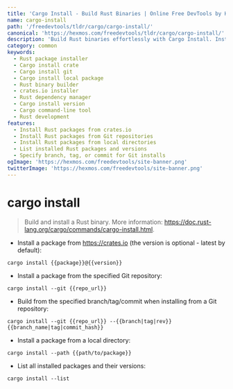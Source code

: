 ```yaml
---
title: 'Cargo Install - Build Rust Binaries | Online Free DevTools by Hexmos'
name: cargo-install
path: '/freedevtools/tldr/cargo/cargo-install/'
canonical: 'https://hexmos.com/freedevtools/tldr/cargo/cargo-install/'
description: 'Build Rust binaries effortlessly with Cargo Install. Install crates from crates.io, Git repositories, or local paths. Free online tool, no registration required.'
category: common
keywords:
  - Rust package installer
  - Cargo install crate
  - Cargo install git
  - Cargo install local package
  - Rust binary builder
  - crates.io installer
  - Rust dependency manager
  - Cargo install version
  - Cargo command-line tool
  - Rust development
features:
  - Install Rust packages from crates.io
  - Install Rust packages from Git repositories
  - Install Rust packages from local directories
  - List installed Rust packages and versions
  - Specify branch, tag, or commit for Git installs
ogImage: 'https://hexmos.com/freedevtools/site-banner.png'
twitterImage: 'https://hexmos.com/freedevtools/site-banner.png'
---
```


# cargo install

> Build and install a Rust binary.
> More information: <https://doc.rust-lang.org/cargo/commands/cargo-install.html>.

- Install a package from <https://crates.io> (the version is optional - latest by default):

`cargo install {{package}}@{{version}}`

- Install a package from the specified Git repository:

`cargo install --git {{repo_url}}`

- Build from the specified branch/tag/commit when installing from a Git repository:

`cargo install --git {{repo_url}} --{{branch|tag|rev}} {{branch_name|tag|commit_hash}}`

- Install a package from a local directory:

`cargo install --path {{path/to/package}}`

- List all installed packages and their versions:

`cargo install --list`
